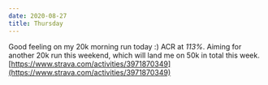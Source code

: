 ```yaml
---
date: 2020-08-27
title: Thursday
---
```


Good feeling on my 20k morning run today :) ACR at *113%*. Aiming for another 20k run this weekend, which will land me on 50k in total this week.
[https://www.strava.com/activities/3971870349](https://www.strava.com/activities/3971870349)
